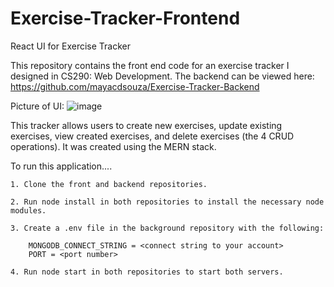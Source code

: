 # Exercise-Tracker-Frontend
React UI for Exercise Tracker

This repository contains the front end code for an exercise tracker I designed in CS290: Web Development. The backend can be viewed here: https://github.com/mayacdsouza/Exercise-Tracker-Backend

Picture of UI:
![image](https://user-images.githubusercontent.com/97061012/232601644-1815828b-5513-463d-8ff5-c075b32f8c79.png)

This tracker allows users to create new exercises, update existing exercises, view created exercises, and delete exercises (the 4 CRUD operations). It was created using the MERN stack.

To run this application....

    1. Clone the front and backend repositories.
    
    2. Run node install in both repositories to install the necessary node modules.
    
    3. Create a .env file in the background repository with the following:
    
        MONGODB_CONNECT_STRING = <connect string to your account>
        PORT = <port number>
        
    4. Run node start in both repositories to start both servers.
